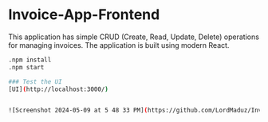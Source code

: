 # Invoice-App-Frontend
This application has simple CRUD (Create, Read, Update, Delete) operations for managing invoices. 
The application is built using modern React. 

```bash
.npm install
.npm start

### Test the UI
[UI](http://localhost:3000/)


![Screenshot 2024-05-09 at 5 48 33 PM](https://github.com/LordMaduz/Invoice-App-Frontend/assets/52396694/9f7309b8-53ac-4974-bb45-7586780fb21d)
